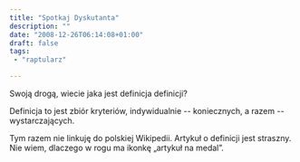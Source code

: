 ```yaml
---
title: "Spotkaj Dyskutanta"
description: ""
date: "2008-12-26T06:14:08+01:00"
draft: false
tags:
 - "raptularz"

---
```

Swoją drogą, wiecie jaka jest definicja definicji?

Definicja to jest zbiór kryteriów, indywidualnie -- koniecznych, a razem --
wystarczających.

Tym razem nie linkuję do polskiej Wikipedii. Artykuł o definicji jest straszny.
Nie wiem, dlaczego w rogu ma ikonkę „artykuł na medal”.
